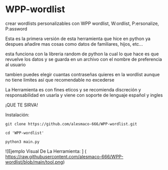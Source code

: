 # WPP-wordlist
crear wordlists personalizables con WPP wordlist, W:ordlist, P:ersonalize, P:assword

Esta es la primera versión de esta herramienta que hice en python ya despues añadire mas cosas
como datos de familiares, hijos, etc...

esta funciona con la libreria random de python la cual lo que hace es que revuelve los datos
y se guarda en un archivo con el nombre de preferencia al usuario 

tambien puedes elegir cuantas contraseñas quieres en la wordlist aunque no tiene limites 
así que recomendable no excederse

La Herramienta es con fines eticos y se recomienda discreción y responsabilidad en usarla
y viene con soporte de lenguaje español y ingles

¡QUE TE SIRVA!

Instalación:
```
git clone https://github.com/alesmaco-666/WPP-wordlist.git

cd 'WPP-wordlist'

python3 main.py
```
<span>![</span><span>Ejemplo Visual De La Herramienta: </span><span>]</span>
<span>(</span>
<span>https://raw.githubusercontent.com/alesmaco-666/WPP-wordlist/blob/main/tool.png</span><span>)</span>
 
